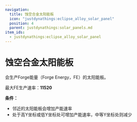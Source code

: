 ```yaml
---
navigation:
  title: 蚀空合金太阳能板
  icon: "justdynathings:eclipse_alloy_solar_panel"
  position: 4
  parent: justdynathings:solar_panels.md
item_ids:
  - justdynathings:eclipse_alloy_solar_panel
---
```


# 蚀空合金太阳能板

会生产Forge能量（Forge Energy，FE）的太阳能板。

最大FE生产速率：**11520**

**条件：**
- 邻近的太阳能板会增加产能速率
- 处于高Y坐标或低Y坐标处可增加产能速率，中等Y坐标处则减少

<BlockImage id="justdynathings:eclipse_alloy_solar_panel" scale="4.0"/>

<Recipe id="justdynathings:eclipse_alloy_solar_panel" />
